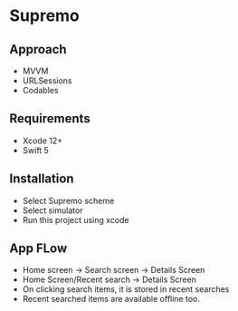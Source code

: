 # Supremo

## Approach
- MVVM
- URLSessions
- Codables

## Requirements
- Xcode 12+
- Swift 5

## Installation
- Select Supremo scheme
- Select simulator
- Run this project using xcode

## App FLow 
- Home screen -> Search screen -> Details Screen
- Home Screen/Recent search -> Details Screen
- On clicking search items, it is stored in recent searches
- Recent searched items are available offline too.
